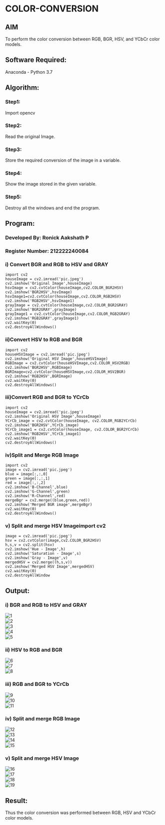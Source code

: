 # COLOR-CONVERSION
## AIM
To perform the color conversion between RGB, BGR, HSV, and YCbCr color models.

## Software Required:
Anaconda - Python 3.7
## Algorithm:
### Step1:
Import opencv

### Step2:
Read the original Image.

### Step3:
Store the required conversion of the image in a variable.

### Step4:
Show the image stored in the given variable.

### Step5:
Destroy all the windows and end the program.

## Program:
### Developed By:    Ronick Aakshath P
### Register Number: 212222240084
### i) Convert BGR and RGB to HSV and GRAY
```
import cv2
houseImage = cv2.imread('pic.jpeg')
cv2.imshow('Original Image',houseImage)
hsvImage = cv2.cvtColor(houseImage,cv2.COLOR_BGR2HSV)
cv2.imshow('BGR2HSV',hsvImage)
hsvImage1=cv2.cvtColor(houseImage,cv2.COLOR_RGB2HSV)
cv2.imshow('RGB2HSV',hsvImage1)
grayImage = cv2.cvtColor(houseImage,cv2.COLOR_BGR2GRAY)
cv2.imshow('BGR2GRAY',grayImage)
grayImage1 = cv2.cvtColor(houseImage,cv2.COLOR_RGB2GRAY)
cv2.imshow('RGB2GRAY',grayImage1)
cv2.waitKey(0)
cv2.destroyAllWindows()
```
### ii)Convert HSV to RGB and BGR
```
import cv2
houseHSVImage = cv2.imread('pic.jpeg')
cv2.imshow('Original HSV Image',houseHSVImage)
RGBImage = cv2.cvtColor(houseHSVImage,cv2.COLOR_HSV2RGB)
cv2.imshow('BGR2HSV',RGBImage)
BGRImage=cv2.cvtColor(houseHSVImage,cv2.COLOR_HSV2BGR)
cv2.imshow('RGB2HSV',BGRImage)
cv2.waitKey(0)
cv2.destroyAllWindows()
```
### iii)Convert RGB and BGR to YCrCb
```
import cv2
houseImage = cv2.imread('pic.jpeg')
cv2.imshow('Original HSV Image',houseImage)
YCrCb_image = cv2.cvtColor(houseImage, cv2.COLOR_RGB2YCrCb)
cv2.imshow('BGR2HSV',YCrCb_image)
YCrCb_image1 = cv2.cvtColor(houseImage, cv2.COLOR_BGR2YCrCb)
cv2.imshow('RGB2HSV',YCrCb_image1)
cv2.waitKey(0)
cv2.destroyAllWindows()
```
### iv)Split and Merge RGB Image
```
import cv2
image = cv2.imread('pic.jpeg')
blue = image[:,:,0]
green = image[:,:,1]
red = image[:,:,2]
cv2.imshow('B-Channel',blue)
cv2.imshow('G-Channel',green)
cv2.imshow('R-Channel',red)
mergeBgr = cv2.merge((blue,green,red))
cv2.imshow('Merged BGR image',mergeBgr)
cv2.waitKey(0)
cv2.destroyAllWindows()
```
### v) Split and merge HSV Imageimport cv2
```
image = cv2.imread('pic.jpeg')
hsv = cv2.cvtColor(image,cv2.COLOR_BGR2HSV)
h,s,v = cv2.split(hsv)
cv2.imshow('Hue - Image',h)
cv2.imshow('Saturation - Image',s)
cv2.imshow('Gray - Image',v)
mergedHSV = cv2.merge((h,s,v))
cv2.imshow('Merged HSV Image',mergedHSV)
cv2.waitKey(0)
cv2.destroyAllWindow
```
## Output:
### i) BGR and RGB to HSV and GRAY
![1](https://github.com/Ronick2005/COLOR-CONVERSION/assets/83219341/0d626644-4324-4cf4-97ba-8aa1f3c2a005)
<br>
![2](https://github.com/Ronick2005/COLOR-CONVERSION/assets/83219341/df3be042-68d8-4879-8005-32d1f03db802)
<br>
![3](https://github.com/Ronick2005/COLOR-CONVERSION/assets/83219341/8bbb055f-a2b5-4f16-97bb-f0a56743c888)
<br>
![4](https://github.com/Ronick2005/COLOR-CONVERSION/assets/83219341/a965b950-6378-4891-8a2a-b9a2ec277b1b)
<br>
![5](https://github.com/Ronick2005/COLOR-CONVERSION/assets/83219341/79dadcad-4546-45f6-9a60-d63a5a58dfb0)

### ii) HSV to RGB and BGR
![6](https://github.com/Ronick2005/COLOR-CONVERSION/assets/83219341/64ef6f07-7ca8-4ba4-9bab-a3e1a8706a08)
<br>
![7](https://github.com/Ronick2005/COLOR-CONVERSION/assets/83219341/1025de9a-2efe-48ed-878c-2ceff88260b8)
<br>
![8](https://github.com/Ronick2005/COLOR-CONVERSION/assets/83219341/9dbe1d34-4c08-4324-b6b1-c4a38c312223)
<br>
### iii) RGB and BGR to YCrCb
![9](https://github.com/Ronick2005/COLOR-CONVERSION/assets/83219341/dc019036-81a0-478b-a6ea-55187ad2e21a)
<br>
![10](https://github.com/Ronick2005/COLOR-CONVERSION/assets/83219341/1ed695b2-66b2-4219-93e2-a39b465d5a17)
<br>
![11](https://github.com/Ronick2005/COLOR-CONVERSION/assets/83219341/ba80ca0b-b292-47ad-8148-59e600271fb9)
<br>
### iv) Split and merge RGB Image
![12](https://github.com/Ronick2005/COLOR-CONVERSION/assets/83219341/f34a146d-952d-4ac8-b514-22b099d02eca)
<br>
![13](https://github.com/Ronick2005/COLOR-CONVERSION/assets/83219341/62b12674-3749-448f-b16e-c6b139db2f8b)
<br>
![14](https://github.com/Ronick2005/COLOR-CONVERSION/assets/83219341/a2d130f9-be39-4d41-a692-6816d7aa7c4d)
<br>
![15](https://github.com/Ronick2005/COLOR-CONVERSION/assets/83219341/d84e20ae-fe6e-48b7-a5cf-6d8b89fb4365)
<br>
### v) Split and merge HSV Image
![16](https://github.com/Ronick2005/COLOR-CONVERSION/assets/83219341/ea937ccf-07e0-493a-9650-186c77a57175)
<br>
![17](https://github.com/Ronick2005/COLOR-CONVERSION/assets/83219341/b21cb6f4-4115-4e2f-8614-7f78e280b928)
<br>
![18](https://github.com/Ronick2005/COLOR-CONVERSION/assets/83219341/a63941ea-915d-4305-9c7f-c3d0d4ca95a5)
<br>
![19](https://github.com/Ronick2005/COLOR-CONVERSION/assets/83219341/3b7c7fab-b970-4c58-acb6-0328adadf4dd)
<br>
## Result:
Thus the color conversion was performed between RGB, HSV and YCbCr color models.
